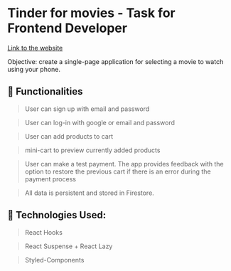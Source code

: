 # Tinder for movies - Task for Frontend Developer
[Link to the website](https://tinder-for-movies-ten.vercel.app/)

Objective: create a single-page application for selecting a movie to watch using your phone.



## 🚀 Functionalities

>User can sign up with email and password

>User can log-in with google or email and password

>User can add products to cart

>mini-cart to preview currently added products

>User can make a test payment. The app provides feedback with the option to restore the previous cart if there is an error during the payment process

>All data is persistent and stored in Firestore.
>

## 🚀 Technologies Used:

>React Hooks

>React Suspense + React Lazy

>Styled-Components
